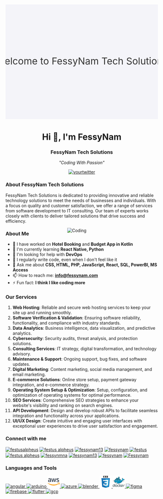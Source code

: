 <!-- Replace the current MasterHead GIF with your custom SVG -->
<div align="center">
  <svg xmlns="http://www.w3.org/2000/svg" viewBox="0 0 800 600" width="800" height="600">
    <!-- Your custom SVG content here -->
    <rect width="100%" height="100%" fill="#f4f4f9" />
    <!-- Add your SVG elements like logos, text, shapes, etc. -->
    <text x="50%" y="50%" dominant-baseline="middle" text-anchor="middle" font-size="50" fill="#333">Welcome to FessyNam Tech Solutions</text>
  </svg>
</div>

<h1 align="center">Hi 👋, I'm FessyNam</h1>

<h3 align="center">FessyNam Tech Solutions</h3>

<p align="center"><em>"Coding With Passion"</em></p>

<p align="center"></p>

<p align="center">
  <a href="https://twitter.com/yourtwitter" target="blank">
    <img src="https://img.shields.io/twitter/follow/yourtwitter?logo=twitter&style=for-the-badge" alt="yourtwitter" />
  </a>
</p>

### About FessyNam Tech Solutions

FessyNam Tech Solutions is dedicated to providing innovative and reliable technology solutions to meet the needs of businesses and individuals. With a focus on quality and customer satisfaction, we offer a range of services from software development to IT consulting. Our team of experts works closely with clients to deliver tailored solutions that drive success and efficiency.

<img align="right" alt="Coding" width="300" src="https://gist.github.com/MedRedha/fd8e2481bde2610c96b9aafde543879c/raw/88624e8d31c4295973dcb7c900dacf0edc0a6d99/coding.gif">

### About Me

- 🔭 I have worked on **Hotel Booking** and **Budget App in Kotlin**
- 🌱 I'm currently learning **React Native, Python**
- 🤝 I'm looking for help with **DevOps**
- 📝 I regularly write code, even when I don't feel like it
- 💬 Ask me about **CSS, HTML, PHP, JavaScript, React, SQL, PowerBI, MS Access**
- 📫 How to reach me: **info@fessynam.com**
- ⚡ Fun fact: **I think I like coding more**

### Our Services

1. **Web Hosting**: Reliable and secure web hosting services to keep your site up and running smoothly.
2. **Software Verification & Validation**: Ensuring software reliability, functionality, and compliance with industry standards.
3. **Data Analytics**: Business intelligence, data visualization, and predictive analytics.
4. **Cybersecurity**: Security audits, threat analysis, and protection solutions.
5. **Consulting Services**: IT strategy, digital transformation, and technology advisory.
6. **Maintenance & Support**: Ongoing support, bug fixes, and software updates.
7. **Digital Marketing**: Content marketing, social media management, and email marketing.
8. **E-commerce Solutions**: Online store setup, payment gateway integration, and e-commerce strategy.
9. **Operating System Setup & Optimization**: Setup, configuration, and optimization of operating systems for optimal performance.
10. **SEO Services**: Comprehensive SEO strategies to enhance your website's visibility and ranking on search engines.
11. **API Development**: Design and develop robust APIs to facilitate seamless integration and functionality across your applications.
12. **UI/UX Design**: Create intuitive and engaging user interfaces with exceptional user experiences to drive user satisfaction and engagement.

### Connect with me

<p align="left">
  <a href="https://stackoverflow.com/users/festusalpheus" target="blank"><img align="center" src="https://raw.githubusercontent.com/rahuldkjain/github-profile-readme-generator/master/src/images/icons/Social/stack-overflow.svg" alt="festusalpheus" height="30" width="40" /></a>
  <a href="https://fb.com/festus.alpheus" target="blank"><img align="center" src="https://raw.githubusercontent.com/rahuldkjain/github-profile-readme-generator/master/src/images/icons/Social/facebook.svg" alt="festus alpheus" height="30" width="40" /></a>
  <a href="https://www.instagram.com/fessynam/" target="blank"><img align="center" src="https://raw.githubusercontent.com/rahuldkjain/github-profile-readme-generator/master/src/images/icons/Social/instagram.svg" alt="fessynam13" height="30" width="40" /></a>
  <a href="https://dribbble.com/fessynam" target="blank"><img align="center" src="https://raw.githubusercontent.com/rahuldkjain/github-profile-readme-generator/master/src/images/icons/Social/dribbble.svg" alt="fessynam" height="30" width="40" /></a>
  <a href="https://medium.com/festus" target="blank"><img align="center" src="https://raw.githubusercontent.com/rahuldkjain/github-profile-readme-generator/master/src/images/icons/Social/medium.svg" alt="festus" height="30" width="40" /></a>
  <a href="https://www.youtube.com/c/festusalpheus" target="blank"><img align="center" src="https://raw.githubusercontent.com/rahuldkjain/github-profile-readme-generator/master/src/images/icons/Social/youtube.svg" alt="festus alpheus" height="30" width="40" /></a>
  <a href="https://www.codechef.com/users/fessynmna" target="blank"><img align="center" src="https://cdn.jsdelivr.net/npm/simple-icons@3.1.0/icons/codechef.svg" alt="fessynmna" height="30" width="40" /></a>
  <a href="https://www.hackerrank.com/fessynam13" target="blank"><img align="center" src="https://raw.githubusercontent.com/rahuldkjain/github-profile-readme-generator/master/src/images/icons/Social/hackerrank.svg" alt="fessynam13" height="30" width="40" /></a>
  <a href="https://www.leetcode.com/fessynam" target="blank"><img align="center" src="https://raw.githubusercontent.com/rahuldkjain/github-profile-readme-generator/master/src/images/icons/Social/leet-code.svg" alt="fessynam" height="30" width="40" /></a>
  <a href="https://discord.gg/Fessynam" target="blank"><img align="center" src="https://raw.githubusercontent.com/rahuldkjain/github-profile-readme-generator/master/src/images/icons/Social/discord.svg" alt="Fessynam" height="30" width="40" /></a>
</p>

### Languages and Tools

<p align="left">
  <a href="https://angular.io" target="_blank" rel="noreferrer"> <img src="https://angular.io/assets/images/logos/angular/angular.svg" alt="angular" width="40" height="40"/> </a>
  <a href="https://www.arduino.cc/" target="_blank" rel="noreferrer"> <img src="https://cdn.worldvectorlogo.com/logos/arduino-1.svg" alt="arduino" width="40" height="40"/> </a>
  <a href="https://aws.amazon.com" target="_blank" rel="noreferrer"> <img src="https://raw.githubusercontent.com/devicons/devicon/master/icons/amazonwebservices/amazonwebservices-original-wordmark.svg" alt="aws" width="40" height="40"/> </a>
  <a href="https://azure.microsoft.com/en-in/" target="_blank" rel="noreferrer"> <img src="https://www.vectorlogo.zone/logos/microsoft_azure/microsoft_azure-icon.svg" alt="azure" width="40" height="40"/> </a>
  <a href="https://www.blender.org/" target="_blank" rel="noreferrer"> <img src="https://download.blender.org/branding/community/blender_community_badge_white.svg" alt="blender" width="40" height="40"/> </a>
  <a href="https://www.w3schools.com/css/" target="_blank" rel="noreferrer"> <img src="https://raw.githubusercontent.com/devicons/devicon/master/icons/css3/css3-original-wordmark.svg" alt="css3" width="40" height="40"/> </a>
  <a href="https://www.docker.com/" target="_blank" rel="noreferrer"> <img src="https://raw.githubusercontent.com/devicons/devicon/master/icons/docker/docker-original-wordmark.svg" alt="docker" width="40" height="40"/> </a>
  <a href="https://www.figma.com/" target="_blank" rel="noreferrer"> <img src="https://www.vectorlogo.zone/logos/figma/figma-icon.svg" alt="figma" width="40" height="40"/> </a>
  <a href="https://firebase.google.com/" target="_blank" rel="noreferrer"> <img src="https://www.vectorlogo.zone/logos/firebase/firebase-icon.svg" alt="firebase" width="40" height="40"/> </a>
  <a href="https://flutter.dev" target="_blank" rel="noreferrer"> <img src="https://www.vectorlogo.zone/logos/flutterio/flutterio-icon.svg" alt="flutter" width="40" height="40"/> </a>
  <a href="https://cloud.google.com" target="_blank" rel="noreferrer"> <img src="https://www.vectorlogo.zone/logos/google_cloud/google_cloud-icon.svg" alt="gcp" width="40" height="40"/> </a>
</p>
